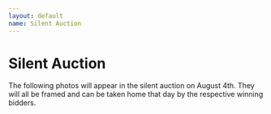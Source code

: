 ```yaml
---
layout: default
name: Silent Auction
---
```


# Silent Auction

The following photos will appear in the silent auction on August 4th. They
will all be framed and can be taken home that day by the respective winning
bidders.
